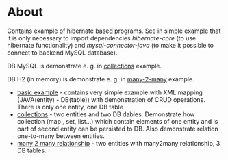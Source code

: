 # About
Contains example of hibernate based programs. See in simple example that it is only necessary to import dependencies
 _hibernate-core_ (to use hibernate functionality) and _mysql-connector-java_ (to make it possible to connect to
  backend MySQL database). 
  
DB MySQL is demonstrate e. g. in [collections](hibernate-collections/src/main/resource/hibernate.cfg.xml) example.

DB H2 (in memory) is demonstrate e. g. in [many-2-many](many-2-many/src/main/resource/hibernate.cfg.xml) example.

* [basic example](simple/README.md) - contains very simple example with XML mapping (JAVA(entity) - DB(table)) with
 demonstration of CRUD operations. There is only one entity, one DB table
* [collections](hibernate-collections/README.md) - two entities and two DB dables. Demonstrate how collection (map
, set, list...) which contain elements of one entity and is part of second entity can be persisted to DB. Also
 demonstrate relation one-to-many between entities.
* [many 2 many relationship](many-2-many/README.md) - two entities with many2many relationship, 3 DB tables. 

